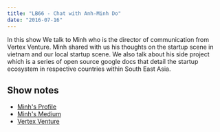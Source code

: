 ```yaml
---
title: "LB66 - Chat with Anh-Minh Do"
date: "2016-07-16"
---
```


In this show We talk to Minh who is the director of communication from Vertex Venture. Minh shared with us his thoughts on the startup scene in vietnam and our local startup scene. We also talk about his side project which is a series of open source google docs that detail the startup ecosystem in respective countries within South East Asia.

## Show notes

- [Minh's Profile](http://anhminhdo.com)
- [Minh's Medium](https://medium.com/@anhminhdo)
- [Vertex Venture](http://www.vertexholdings.com)
